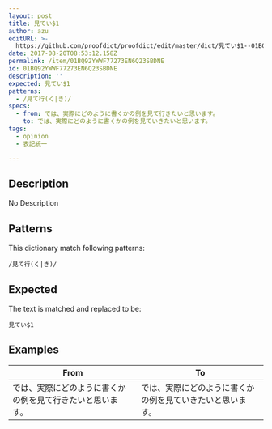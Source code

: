 ```yaml
---
layout: post
title: 見てい$1
author: azu
editURL: >-
  https://github.com/proofdict/proofdict/edit/master/dict/見てい$1--01BQ92YWWF77273EN6Q23SBDNE.yml
date: 2017-08-20T08:53:12.158Z
permalink: /item/01BQ92YWWF77273EN6Q23SBDNE
id: 01BQ92YWWF77273EN6Q23SBDNE
description: ''
expected: 見てい$1
patterns:
  - /見て行(く|き)/
specs:
  - from: では、実際にどのように書くかの例を見て行きたいと思います。
    to: では、実際にどのように書くかの例を見ていきたいと思います。
tags:
  - opinion
  - 表記統一

---
```


## Description

No Description 

## Patterns

This dictionary match following patterns:

    /見て行(く|き)/

## Expected

The text is matched and replaced to be:

    見てい$1

## Examples

| From                          | To                            |
| ----------------------------- | ----------------------------- |
| では、実際にどのように書くかの例を見て行きたいと思います。 | では、実際にどのように書くかの例を見ていきたいと思います。 |
